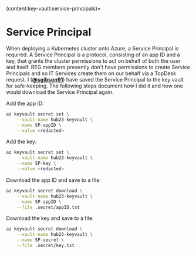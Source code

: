 (content:key-vault:service-principals)=
# Service Principal

When deploying a Kubernetes cluster onto Azure, a Service Principal is required.
A Service Principal is a protocol, consisting of an app ID and a key, that grants the cluster permissions to act on behalf of both the user and itself.
REG members presently don't have permissions to create Service Principals and so IT Services create them on our behalf via a TopDesk request.
I ([**@sgibson91**](https://github.com/sgibson91)) have saved the Service Principal to the key vault for safe-keeping.
The following steps document how I did it and how one would download the Service Principal again.

Add the app ID:

```bash
az keyvault secret set \
    --vault-name hub23-keyvault \
    --name SP-appID \
    --value <redacted>
```

Add the key:

```bash
az keyvault secret set \
    --vault-name hub23-keyvault \
    --name SP-key \
    --value <redacted>
```

Download the app ID and save to a file:

```bash
az keyvault secret download \
    --vault-name hub23-keyvault \
    --name SP-appID \
    --file .secret/appID.txt
```

Download the key and save to a file:

```bash
az keyvault secret download \
    --vault-name hub23-keyvault \
    --name SP-secret \
    --file .secret/key.txt
```
